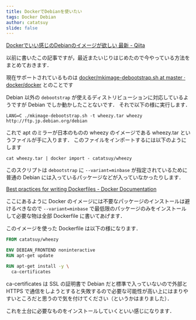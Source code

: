 ```yaml
---
title: DockerでDebianを使いたい
tags: Docker Debian
author: catatsuy
slide: false
---
```

[Dockerでいい感じのDebianのイメージが欲しい 最新 - Qiita](http://qiita.com/catatsuy/items/8f6c0809b7140ddd1558)

以前に書いたこの記事ですが，最近またいじりはじめたので今やっている方法をまとめておきます．

現在サポートされているものは [docker/mkimage-debootstrap.sh at master · docker/docker](https://github.com/docker/docker/blob/master/contrib/mkimage-debootstrap.sh) とのことです

Debian 以外の `debootstrap` が使えるディストリビューションに対応しているようですが Debian でしか動かしたことないです．
それで以下の様に実行します．

    LANG=C ./mkimage-debootstrap.sh -t wheezy.tar wheezy http://ftp.jp.debian.org/debian

これで apt のミラーが日本のものの wheezy のイメージである wheezy.tar というファイルが手に入ります．
このファイルをインポートするには以下のようにします

    cat wheezy.tar | docker import - catatsuy/wheezy

このスクリプトは `debootstrap` に `--variant=minbase` が指定されているために普通の Debian には入っているパッケージなどが入っていなかったりします．

[Best practices for writing Dockerfiles - Docker Documentation](https://docs.docker.com/articles/dockerfile_best-practices/)

ここにあるように Docker のイメージには不要なパッケージのインストールは避けるべきなので `--variant=minbase` で最低限のパッケージのみをインストールして必要な物は全部 Dockerfile に書いてあげます．

このイメージを使った Dockerfile は以下の様になります．

```Dockerfile
FROM catatsuy/wheezy

ENV DEBIAN_FRONTEND noninteractive
RUN apt-get update

RUN apt-get install -y \
  ca-certificates
```

ca-certificates は SSL の証明書で Debian だと標準で入っていないので外部と HTTPS で通信をしようとすると失敗するので必要な可能性が高い上にはまりやすいところだと思うので気を付けてください（というかはまりました）．

これを土台に必要なものをインストールしていくといい感じになります．

